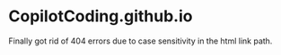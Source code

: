 # CopilotCoding.github.io

Finally got rid of 404 errors due to case sensitivity in the html link path.
